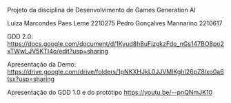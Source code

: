 Projeto da disciplina de Desenvolvimento de Games
Generation AI

Luiza Marcondes Paes Leme 2210275
Pedro Gonçalves Mannarino 2210617

GDD 2.0: 
https://docs.google.com/document/d/1Kyud8h8uFizgkzFdo_nGs147BO8po2xTWwLJV5KTI4o/edit?usp=sharing

Apresentação da Demo: 
https://drive.google.com/drive/folders/1pNKXHJkL0JJVMlKghI26pZ8lxo0a6tsx?usp=sharing


Apresentação do GDD 1.0 e do protótipo 
https://youtu.be/--pnQNmJK10
